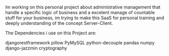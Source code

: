 <br>Im working on this personal project about administrative management that handle a specific logic of business and a excelent manage of countable stuff for your business, im trying to make this SaaS for personal training and deeply understanding of the concept Server-Client.</br>



The Dependencies i use on this Project are:

djangorestframework
pillow
PyMySQL
python-decouple
pandas
numpy
django-jazzmin
cryptography



